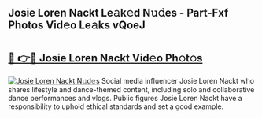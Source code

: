## Josie Loren Nackt Le𝚊k𝚎d N𝚞𝚍es - Part-Fxf Photos Vid𝚎o Le𝚊ks vQoeJ

# <h2><a href="http://fb8488.evod.top/?m=Josie+Loren+Nackt">🔗 👉🔴 Josie Loren Nackt Vid𝚎o Ph𝚘t𝚘s</a></h2>

[![Josie Loren Nackt N𝚞d𝚎s](https://i.imgur.com/8V9OHl7.gif)](http://fb8488.evod.top/?m=Josie+Loren+Nackt)
Social media influencer Josie Loren Nackt who shares lifestyle and dance-themed content, including solo and collaborative dance performances and vlogs. Public figures Josie Loren Nackt have a responsibility to uphold ethical standards and set a good example. 
